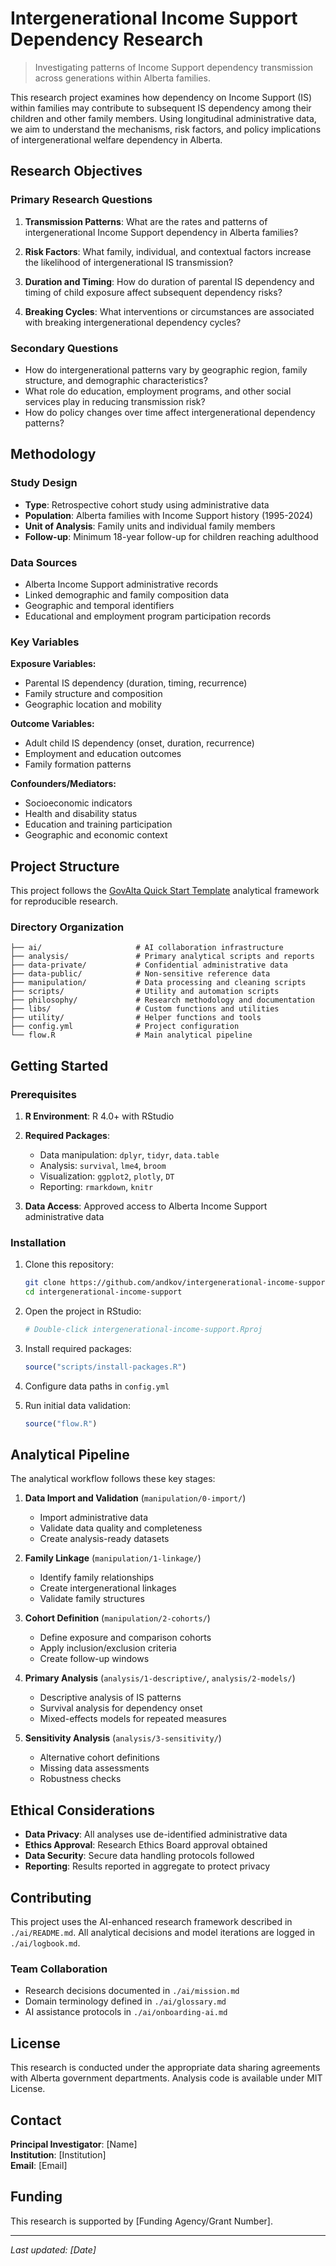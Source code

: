 # Intergenerational Income Support Dependency Research

> Investigating patterns of Income Support dependency transmission across generations within Alberta families.

This research project examines how dependency on Income Support (IS) within families may contribute to subsequent IS dependency among their children and other family members. Using longitudinal administrative data, we aim to understand the mechanisms, risk factors, and policy implications of intergenerational welfare dependency in Alberta.

## Research Objectives

### Primary Research Questions

1. **Transmission Patterns**: What are the rates and patterns of intergenerational Income Support dependency in Alberta families?

2. **Risk Factors**: What family, individual, and contextual factors increase the likelihood of intergenerational IS transmission?

3. **Duration and Timing**: How do duration of parental IS dependency and timing of child exposure affect subsequent dependency risks?

4. **Breaking Cycles**: What interventions or circumstances are associated with breaking intergenerational dependency cycles?

### Secondary Questions

- How do intergenerational patterns vary by geographic region, family structure, and demographic characteristics?
- What role do education, employment programs, and other social services play in reducing transmission risk?
- How do policy changes over time affect intergenerational dependency patterns?

## Methodology

### Study Design
- **Type**: Retrospective cohort study using administrative data
- **Population**: Alberta families with Income Support history (1995-2024)
- **Unit of Analysis**: Family units and individual family members
- **Follow-up**: Minimum 18-year follow-up for children reaching adulthood

### Data Sources
- Alberta Income Support administrative records
- Linked demographic and family composition data
- Geographic and temporal identifiers
- Educational and employment program participation records

### Key Variables

**Exposure Variables:**
- Parental IS dependency (duration, timing, recurrence)
- Family structure and composition
- Geographic location and mobility

**Outcome Variables:**
- Adult child IS dependency (onset, duration, recurrence)
- Employment and education outcomes
- Family formation patterns

**Confounders/Mediators:**
- Socioeconomic indicators
- Health and disability status
- Education and training participation
- Geographic and economic context

## Project Structure

This project follows the [GovAlta Quick Start Template](https://github.com/GovAlta/quick-start-template) analytical framework for reproducible research.

### Directory Organization

```
├── ai/                     # AI collaboration infrastructure
├── analysis/               # Primary analytical scripts and reports
├── data-private/           # Confidential administrative data
├── data-public/            # Non-sensitive reference data
├── manipulation/           # Data processing and cleaning scripts
├── scripts/                # Utility and automation scripts
├── philosophy/             # Research methodology and documentation
├── libs/                   # Custom functions and utilities
├── utility/                # Helper functions and tools
├── config.yml              # Project configuration
└── flow.R                  # Main analytical pipeline
```

## Getting Started

### Prerequisites

1. **R Environment**: R 4.0+ with RStudio
2. **Required Packages**: 
   - Data manipulation: `dplyr`, `tidyr`, `data.table`
   - Analysis: `survival`, `lme4`, `broom`
   - Visualization: `ggplot2`, `plotly`, `DT`
   - Reporting: `rmarkdown`, `knitr`

3. **Data Access**: Approved access to Alberta Income Support administrative data

### Installation

1. Clone this repository:
   ```bash
   git clone https://github.com/andkov/intergenerational-income-support.git
   cd intergenerational-income-support
   ```

2. Open the project in RStudio:
   ```r
   # Double-click intergenerational-income-support.Rproj
   ```

3. Install required packages:
   ```r
   source("scripts/install-packages.R")
   ```

4. Configure data paths in `config.yml`

5. Run initial data validation:
   ```r
   source("flow.R")
   ```

## Analytical Pipeline

The analytical workflow follows these key stages:

1. **Data Import and Validation** (`manipulation/0-import/`)
   - Import administrative data
   - Validate data quality and completeness
   - Create analysis-ready datasets

2. **Family Linkage** (`manipulation/1-linkage/`)
   - Identify family relationships
   - Create intergenerational linkages
   - Validate family structures

3. **Cohort Definition** (`manipulation/2-cohorts/`)
   - Define exposure and comparison cohorts
   - Apply inclusion/exclusion criteria
   - Create follow-up windows

4. **Primary Analysis** (`analysis/1-descriptive/`, `analysis/2-models/`)
   - Descriptive analysis of IS patterns
   - Survival analysis for dependency onset
   - Mixed-effects models for repeated measures

5. **Sensitivity Analysis** (`analysis/3-sensitivity/`)
   - Alternative cohort definitions
   - Missing data assessments
   - Robustness checks

## Ethical Considerations

- **Data Privacy**: All analyses use de-identified administrative data
- **Ethics Approval**: Research Ethics Board approval obtained
- **Data Security**: Secure data handling protocols followed
- **Reporting**: Results reported in aggregate to protect privacy

## Contributing

This project uses the AI-enhanced research framework described in `./ai/README.md`. All analytical decisions and model iterations are logged in `./ai/logbook.md`.

### Team Collaboration
- Research decisions documented in `./ai/mission.md`
- Domain terminology defined in `./ai/glossary.md`
- AI assistance protocols in `./ai/onboarding-ai.md`

## License

This research is conducted under the appropriate data sharing agreements with Alberta government departments. Analysis code is available under MIT License.

## Contact

**Principal Investigator**: [Name]  
**Institution**: [Institution]  
**Email**: [Email]

## Funding

This research is supported by [Funding Agency/Grant Number].

---

*Last updated: [Date]*
